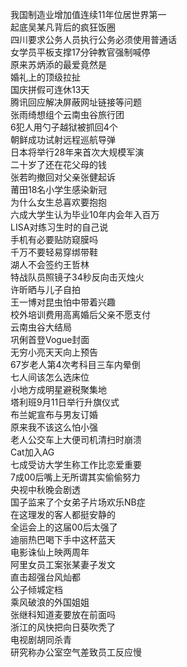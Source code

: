 我国制造业增加值连续11年位居世界第一  
起底吴某凡背后的疯狂饭圈  
四川要求公务人员执行公务必须使用普通话  
女学员平板支撑17分钟教官强制喊停  
原来苏炳添的最爱竟然是  
婚礼上的顶级拉扯  
国庆拼假可连休13天  
腾讯回应解决屏蔽网址链接等问题  
张雨绮想组个云南虫谷旅行团  
6犯人用勺子越狱被抓回4个  
朝鲜成功试射远程巡航导弹  
日本将举行28年来首次大规模军演  
二十岁了还在花父母的钱  
张若昀撤回对父亲张健起诉  
莆田18名小学生感染新冠  
为什么女生总喜欢要抱抱  
六成大学生认为毕业10年内会年入百万  
LISA对练习生时的自己说  
手机有必要贴防窥膜吗  
千万不要轻易穿绑带鞋  
湖人不会签约王哲林  
特战队员照镜子34秒反向击灭烛火  
许昕晒与儿子自拍  
王一博对昆虫怕中带着兴趣  
校外培训费用高离婚后父亲不愿支付  
云南虫谷大结局  
巩俐首登Vogue封面  
无穷小亮天天向上预告  
67岁老人第4次考科目三车内晕倒  
七人间该怎么选床位  
小地方成明星避税聚集地  
塔利班9月11日举行升旗仪式  
布兰妮宣布与男友订婚  
原来我不该这么怕小强  
老人公交车上大便司机清扫时崩溃  
Cat加入AG  
七成受访大学生称工作比恋爱重要  
7成00后嘴上无所谓其实偷偷努力  
央视中秋晚会剧透  
国子监来了个女弟子片场欢乐NB症  
在这理发的客人都挺安静的  
全运会上的这届00后太强了  
迪丽热巴喝下手中这杯蓝天  
电影诛仙上映两周年  
阿里女员工案张某妻子发文  
直击超强台风灿都  
公子倾城定档  
乘风破浪的外国姐姐  
张继科知道麦要放在前面吗  
浙江的风快把向日葵吹秃了  
电视剧胡同杀青  
研究称办公室空气差致员工反应慢  
